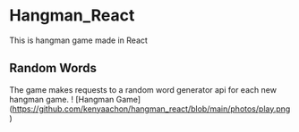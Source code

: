 # Hangman_React

This is hangman game made in React

## Random Words

The game makes requests to a random word generator api for each new hangman game.
! [Hangman Game] (https://github.com/kenyaachon/hangman_react/blob/main/photos/play.png)
